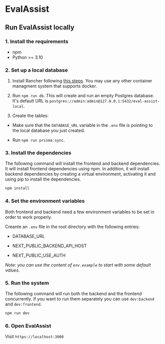 # EvalAssist

<!-- Build Status, is a great thing to have at the top of your repository, it shows that you take your CI/CD as first class citizens -->
<!-- [![Build Status](https://travis-ci.org/jjasghar/ibm-cloud-cli.svg?branch=master)](https://travis-ci.org/jjasghar/ibm-cloud-cli) -->

<!-- Not always needed, but a scope helps the user understand in a short sentance like below, why this repo exists -->


## Run EvalAssist locally

### 1. Install the requirements

* npm
* Python >= 3.10

### 2. Set up a local database

1. Install Rancher following [this steps](https://docs.rancherdesktop.io/getting-started/installation/). You may use any other container managment system that supports docker.

2. Run `npm run db`. This will create and run an empty Postgres database. It's default URL is `postgres://admin:admin@127.0.0.1:5432/eval-assist-local`.

3. Create the tables:

* Make sure that the `DATABASE_URL` variable in the `.env` file is pointing to the local database you just created.

* Run `npm run prisma:sync`.

### 3. Install the dependencies

The following command will install the frontend and backend dependencies. It will install frontend dependencies using npm. In addition, it will install backend dependencies by creating a virtual environment, activating it and using pip to install the dependencies.

```bash
npm install
```

### 4. Set the environment variables

Both frontend and backend need a few environment variables to be set in order to work properly.

Creante an `.env` file in the root directory with the following entries:

* DATABASE_URL

* NEXT_PUBLIC_BACKEND_API_HOST

* NEXT_PUBLIC_USE_AUTH

_Note: you can use the content of `env.example` to start with some default values._

### 5. Run the system

The following command will run both the backend and the frontend concurrently. If you want to run them separately you can use `dev:backend` and `dev:frontend`.

```bash
npm run dev
```

### 6. Open EvalAssist

Visit `https://localhost:3000`
